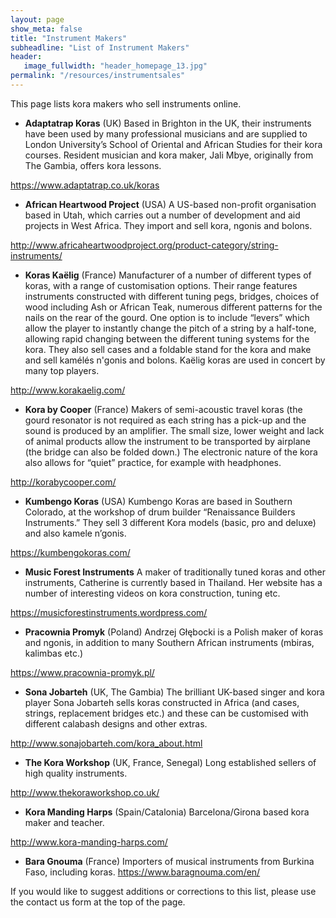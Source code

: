 ```yaml
---
layout: page
show_meta: false
title: "Instrument Makers"
subheadline: "List of Instrument Makers"
header:
   image_fullwidth: "header_homepage_13.jpg"
permalink: "/resources/instrumentsales"
---
```

This page lists kora makers who sell instruments online.

* **Adaptatrap Koras** (UK)
Based in Brighton in the UK, their instruments have been used by many professional musicians and are supplied to London University’s School of Oriental and African Studies for their kora courses.
Resident musician and kora maker, Jali Mbye, originally from The Gambia, offers kora lessons.

<https://www.adaptatrap.co.uk/koras>

* **African Heartwood Project** (USA)
A US-based non-profit organisation based in Utah, which carries out a number of development and aid projects in West Africa. They import and sell kora, ngonis and bolons.

<http://www.africaheartwoodproject.org/product-category/string-instruments/>

* **Koras Kaëlig** (France)
Manufacturer  of a number of different types of koras, with a range of customisation options. Their range features instruments constructed with different tuning pegs, bridges,  choices of wood including Ash or African Teak, numerous different patterns for the nails on the rear of the gourd. One option is to include “levers” which allow the player to instantly change the pitch of a string by a half-tone, allowing rapid changing between the different tuning systems for the kora. They also sell cases and a foldable stand for the kora and make and sell kamélés n'gonis and bolons. Kaëlig koras are used in concert by many top players.

<http://www.korakaelig.com/>

* **Kora by Cooper** (France)
Makers of semi-acoustic travel koras (the gourd resonator is not required as each string has a pick-up and the sound is produced by an amplifier. The small size, lower weight and lack of animal products allow the instrument to be transported by airplane (the bridge can also be folded down.) The electronic nature of the kora also allows for “quiet” practice, for example with headphones.

<http://korabycooper.com/>

* **Kumbengo Koras** (USA)
Kumbengo Koras are based in Southern Colorado, at the workshop of drum builder “Renaissance Builders Instruments.” They sell 3 different Kora models (basic, pro and deluxe) and also kamele n’gonis.

<https://kumbengokoras.com/>

* **Music Forest Instruments**
A maker of traditionally tuned koras and other instruments, Catherine is currently based in Thailand. Her website has a number of interesting videos on kora construction, tuning etc.

<https://musicforestinstruments.wordpress.com/>

* **Pracownia Promyk** (Poland)
Andrzej Głębocki  is a Polish maker of koras and ngonis, in addition to many Southern African instruments (mbiras, kalimbas etc.)

<https://www.pracownia-promyk.pl/>

* **Sona Jobarteh** (UK, The Gambia)
The brilliant UK-based singer and kora player Sona Jobarteh sells koras constructed in Africa (and cases, strings, replacement bridges etc.) and these can be customised with different calabash designs and other extras.

<http://www.sonajobarteh.com/kora_about.html>

* **The Kora Workshop** (UK, France, Senegal)
Long established sellers of high quality instruments.

<http://www.thekoraworkshop.co.uk/>

* **Kora Manding Harps** (Spain/Catalonia)
Barcelona/Girona based kora maker and teacher.

<http://www.kora-manding-harps.com/>

* **Bara Gnouma** (France)
Importers of musical instruments from Burkina Faso, including koras. 
https://www.baragnouma.com/en/

If you would like to suggest additions or corrections to this list, please use the contact us form at the top of the page.

